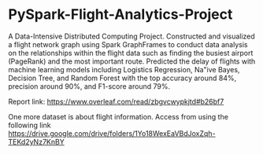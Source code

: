 # PySpark-Flight-Analytics-Project
A Data-Intensive Distributed Computing Project. Constructed and visualized a flight network graph using Spark GraphFrames to conduct data analysis on the relationships within the flight data such as finding the busiest airport (PageRank) and the most important route. Predicted the delay of flights with machine learning models including Logistics Regression, Na\"ive Bayes, Decision Tree, and Random Forest with the top accuracy around 84\%, precision around 90\%, and F1-score around 79\%.

Report link: https://www.overleaf.com/read/zbgvcwypkjtd#b26bf7

One more dataset is about flight information. Access from using the following link https://drive.google.com/drive/folders/1Yo18WexEaVBdJoxZqh-TEKd2yNz7KnBY
